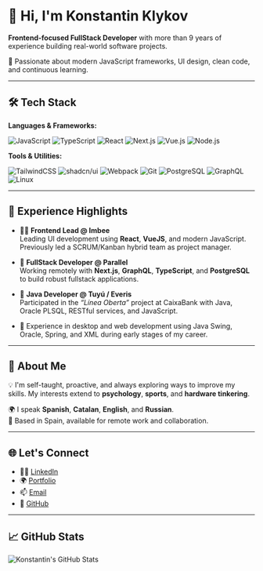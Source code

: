 # 👋 Hi, I'm Konstantin Klykov

**Frontend-focused FullStack Developer** with more than <!--experience-->9 years of experience building real-world software projects.

🎯 Passionate about modern JavaScript frameworks, UI design, clean code, and continuous learning.

---

## 🛠️ Tech Stack

**Languages & Frameworks:**

![JavaScript](https://img.shields.io/badge/JavaScript-F7DF1E?style=flat&logo=javascript)
![TypeScript](https://img.shields.io/badge/TypeScript-3178C6?style=flat&logo=typescript)
![React](https://img.shields.io/badge/React-20232A?style=flat&logo=react)
![Next.js](https://img.shields.io/badge/Next.js-black?style=flat&logo=next.js)
![Vue.js](https://img.shields.io/badge/Vue.js-4FC08D?style=flat&logo=vue.js)
![Node.js](https://img.shields.io/badge/Node.js-43853D?style=flat&logo=node.js)

**Tools & Utilities:**

![TailwindCSS](https://img.shields.io/badge/TailwindCSS-38B2AC?style=flat&logo=tailwind-css)
![shadcn/ui](https://img.shields.io/badge/shadcn/ui-%23000000?style=flat&logo=tailwindcss)
![Webpack](https://img.shields.io/badge/Webpack-8DD6F9?style=flat&logo=webpack)
![Git](https://img.shields.io/badge/Git-F05032?style=flat&logo=git)
![PostgreSQL](https://img.shields.io/badge/PostgreSQL-336791?style=flat&logo=postgresql)
![GraphQL](https://img.shields.io/badge/GraphQL-E10098?style=flat&logo=graphql)
![Linux](https://img.shields.io/badge/Linux-FCC624?style=flat&logo=linux)

---

## 💼 Experience Highlights

- 🧑‍💻 **Frontend Lead @ Imbee**  
  Leading UI development using **React**, **VueJS**, and modern JavaScript. Previously led a SCRUM/Kanban hybrid team as project manager.

- 🧪 **FullStack Developer @ Parallel**  
  Working remotely with **Next.js**, **GraphQL**, **TypeScript**, and **PostgreSQL** to build robust fullstack applications.

- 💼 **Java Developer @ Tuyú / Everis**  
  Participated in the *“Línea Oberta”* project at CaixaBank with Java, Oracle PLSQL, RESTful services, and JavaScript.

- 🔧 Experience in desktop and web development using Java Swing, Oracle, Spring, and XML during early stages of my career.

---

## 🧠 About Me

💡 I'm self-taught, proactive, and always exploring ways to improve my skills. My interests extend to **psychology**, **sports**, and **hardware tinkering**.

🌍 I speak **Spanish**, **Catalan**, **English**, and **Russian**.  
📍 Based in Spain, available for remote work and collaboration.

---

## 🌐 Let's Connect

- 🧑‍💼 [LinkedIn](https://linkedin.com/in/kklykov)
- 🌍 [Portfolio](https://klykov.me)
- 📫 [Email](mailto:kklykov@gmail.com)
- 🐙 [GitHub](https://github.com/kklykov)

---

## 📈 GitHub Stats

![Konstantin's GitHub Stats](https://github-readme-stats.vercel.app/api?username=kklykov&show_icons=true&theme=radical)
